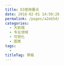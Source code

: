 ```yaml
---
title: D3使用要点
date: 2018-02-01 14:50:28
permalink: /pages/a2eb5d/
categories: 
  - 大前端
  - 专业领域
  - 可视化
  - 图表
tags: 
  - 
titleTag: 草稿
---
```

